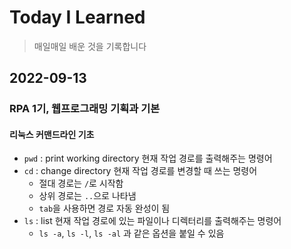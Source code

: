 # Today I Learned
>매일매일 배운 것을 기록합니다

## 2022-09-13
### RPA 1기, 웹프로그래밍 기획과 기본
#### 리눅스 커맨드라인 기초
- `pwd` : print working directory 현재 작업 경로를 출력해주는 명령어
- `cd` : change directory 현재 작업 경로를 변경할 때 쓰는 명령어
  - 절대 경로는 `/`로 시작함
  - 상위 경로는 `..`으로 나타냄
  - `tab`을 사용하면 경로 자동 완성이 됨
- `ls` : list 현재 작업 경로에 있는 파일이나 디렉터리를 출력해주는 명령어
  - `ls -a`, `ls -l`, `ls -al` 과 같은 옵션을 붙일 수 있음 

